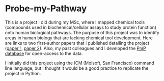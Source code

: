 # Probe-my-Pathway

This is a project I did during my MSc, where I mapped chemical tools (compounds used in biochemical/cellular assays to study protein function) onto human biological pathways. The purpose of this project was to identify areas in human biology that are lacking chemical tool development. Here are links to two first-author papers that I published detailing the project ([paper 1](https://www.sciencedirect.com/science/article/pii/S1359644624002691), [paper 2](https://academic.oup.com/database/article/doi/10.1093/database/baae116/7917298?login=false)). Also, my past colleagues and I developed the [PmP database](https://apps.thesgc.org/pmp/) for open-access to the data.

I initially did this project using the ICM (Molsoft, San Francisco) command line language, but I thought it would be a good practice to replicate the project in Python.

